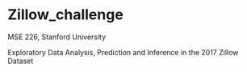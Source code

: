 # Zillow_challenge
MSE 226, Stanford University

Exploratory Data Analysis, Prediction and Inference in the 2017 Zillow Dataset
